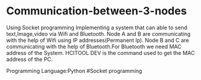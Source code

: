 # Communication-between-3-nodes
Using Socket programming Implementing a system that can able to send text,Image,video via Wifi and Bluetooth.
Node A and B are communicating with the help of Wifi using IP addresses(Permanent Ip).
Node B and C are communicating with the help of Bluetooth.For Bluetooth we need MAC address of the System.
HCITOOL DEV is the command used to get the MAC address of the PC.

Programming Language:Python
#Socket programming
